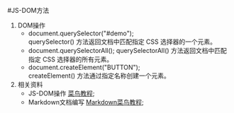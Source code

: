 #JS-DOM方法
1. DOM操作
    - document.querySelector("#demo");  
    querySelector() 方法返回文档中匹配指定 CSS 选择器的一个元素。
    - document.querySelectorAll();
    querySelectorAll() 方法返回文档中匹配指定 CSS 选择器的所有元素。
    - document.createElement("BUTTON");  
    createElement() 方法通过指定名称创建一个元素。
2. 相关资料
    - JS-DOM操作 [菜鸟教程](https://www.runoob.com/jsref/dom-obj-document.html);
    -  Markdown文档编写 [Markdown菜鸟教程](https://www.runoob.com);